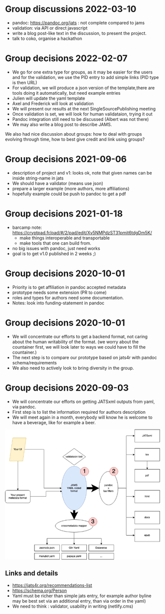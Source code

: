 # Group discussions 2022-03-10

- pandoc: https://pandoc.org/jats : not complete compared to jams
- validation: via API or direct javascript
- write a blog post-like text in the discussion, to present the project.
- talk to coko, organise a hackathon


# Group decisions 2022-02-07

- We go for one extra type for groups, as it may be easier for the users and for the validation, we use the PID entry to add simple links (PID type is then URL)
- For validation, we will produce a json version of the template,there are tools doing it automatically, but need example entries
- Julien will update the yaml template
- Axel and Frederick will look at validation
- We will present our results at the next SingleSourcePublishing meeting
- Once validation is set, we will look for human validataion, trying it out
- Pandoc integration still need to be discussed (Albert was not there)
- We may also write a blog post to describe JAMS.

We also had nice discussion about groups: how to deal with groups evolving through time, how to best give credit and link using groups?

# Group decisions 2021-09-06

- description of project and v1: looks ok, note that given names can be inside string-name in jats
- We should have a validator (means use json)
- prepare a larger example (more authors, more affiliations)
- hopefully example could be push to pandoc to get a pdf

# Group decisions 2021-01-18


- barcamp note: https://cryptpad.fr/pad/#/2/pad/edit/Xv5NMPdzST31pmit6tdgDm5K/
    - make things interoperable and transportable
    - make tools that one can build from.
- no big issues with pandoc, just need works
- goal is to get v1.0 published in 2 weeks ;)


# Group decisions 2020-10-01

- Priority is to get affiliation in pandoc accepted metadata
- prototype needs some extension (PR to come)
- roles and types for authors need some documentation.
- Notes: look into funding-statement in pandoc

# Group decisions 2020-10-01

- We will concentrate our efforts to get a backend format, not caring about the human writability of the format. (we worry about the countainer first,  we will look later to ways we could have to fill the countainer.)
- The next step is to compare our prototype based on jats4r with pandoc schema/requirements
- We also need to actively look to bring diversity in the group. 



# Group decisions 2020-09-03


- We will concentrate our efforts on getting JATSxml outputs from yaml, via pandoc.
- First step is to list the information required for authors description
- We will meet again in a month, everybody will know he is welcome to have a beverage, like for example a beer.

![Here an overview of the plan, we will first work on a format allowing jatsxml export via pandoc (while keeping in mind it might be expanded, and grow from there.](figures/jams.png)

## Links and details

- https://jats4r.org/recommendations-list
- https://schema.org/Person
- Yaml must be  richer than simple jats entry, for example author byline may be best set via an additional entry, than via order in the yaml)
- We need to think : validator, usability in writing (netlify.cms)
